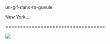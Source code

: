 <!--
id: 14842194549
link: http://tumblr.atmos.org/post/14842194549/un-gif-dans-ta-gueule-new-york
slug: un-gif-dans-ta-gueule-new-york
date: Mon Dec 26 2011 19:21:12 GMT-0800 (PST)
publish: 2011-12-026
tags: 
title: un-gif-dans-ta-gueule:

New York…

-->


un-gif-dans-ta-gueule:

New York…

==================================

![](http://25.media.tumblr.com/tumblr_lucv21b2VP1qe6mn3o1_500.gif)

